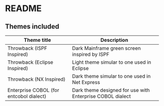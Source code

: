 # README

## Themes included

| Theme title                             | Description                                               |
|-----------------------------------------|-----------------------------------------------------------|
| Throwback (ISPF Inspired)               | Dark Mainframe green screen inspired by ISPF              |
| Throwback (Eclipse Inspired)            | Light theme simular to one used in Eclipse                |
| Throwback (NX Inspired)                 | Dark theme simular to one used in Net Express             |
| Enterprise COBOL (for entcobol dialect) | Dark theme designed for use with Enterprise COBOL dialect |
